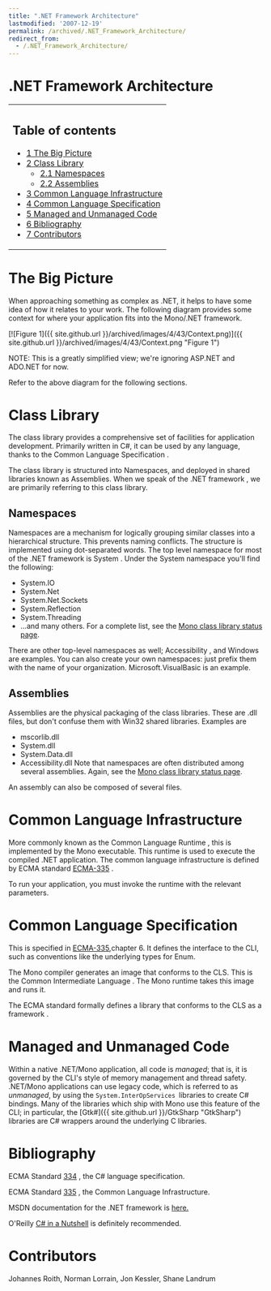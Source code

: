 ```yaml
---
title: ".NET Framework Architecture"
lastmodified: '2007-12-19'
permalink: /archived/.NET_Framework_Architecture/
redirect_from:
  - /.NET_Framework_Architecture/
---
```


.NET Framework Architecture
===========================

<table>
<col width="100%" />
<tbody>
<tr class="odd">
<td align="left"><h2>Table of contents</h2>
<ul>
<li><a href="#the-big-picture">1 The Big Picture</a></li>
<li><a href="#class-library">2 Class Library</a>
<ul>
<li><a href="#namespaces">2.1 Namespaces</a></li>
<li><a href="#assemblies">2.2 Assemblies</a></li>
</ul></li>
<li><a href="#common-language-infrastructure">3 Common Language Infrastructure</a></li>
<li><a href="#common-language-specification">4 Common Language Specification</a></li>
<li><a href="#managed-and-unmanaged-code">5 Managed and Unmanaged Code</a></li>
<li><a href="#bibliography">6 Bibliography</a></li>
<li><a href="#contributors">7 Contributors</a></li>
</ul></td>
</tr>
</tbody>
</table>

The Big Picture
===============

When approaching something as complex as .NET, it helps to have some idea of how it relates to your work. The following diagram provides some context for where your application fits into the Mono/.NET framework.

[![Figure 1]({{ site.github.url }}/archived/images/4/43/Context.png)]({{ site.github.url }}/archived/images/4/43/Context.png "Figure 1")

 NOTE: This is a greatly simplified view; we're ignoring ASP.NET and ADO.NET for now.

Refer to the above diagram for the following sections.

Class Library
=============

The class library provides a comprehensive set of facilities for application development. Primarily written in C\#, it can be used by any language, thanks to the Common Language Specification .

The class library is structured into Namespaces, and deployed in shared libraries known as Assemblies. When we speak of the .NET framework , we are primarily referring to this class library.

Namespaces
----------

Namespaces are a mechanism for logically grouping similar classes into a hierarchical structure. This prevents naming conflicts. The structure is implemented using dot-separated words. The top level namespace for most of the .NET framework is System . Under the System namespace you'll find the following:

-   System.IO
-   System.Net
-   System.Net.Sockets
-   System.Reflection
-   System.Threading
-   ...and many others. For a complete list, see the [Mono class library status page](http://mono.ximian.com/class-status/).

There are other top-level namespaces as well; Accessibility , and Windows are examples. You can also create your own namespaces: just prefix them with the name of your organization. Microsoft.VisualBasic is an example.

Assemblies
----------

Assemblies are the physical packaging of the class libraries. These are .dll files, but don't confuse them with Win32 shared libraries. Examples are

-   mscorlib.dll
-   System.dll
-   System.Data.dll
-   Accessibility.dll Note that namespaces are often distributed among several assemblies. Again, see the [Mono class library status page](http://mono.ximian.com/class-status/).

An assembly can also be composed of several files.

Common Language Infrastructure
==============================

More commonly known as the Common Language Runtime , this is implemented by the Mono executable. This runtime is used to execute the compiled .NET application. The common language infrastructure is defined by ECMA standard [ECMA-335](http://www.ecma-international.org/publications/standards/Ecma-335.htm) .

To run your application, you must invoke the runtime with the relevant parameters.

Common Language Specification
=============================

This is specified in [ECMA-335](http://www.ecma-international.org/publications/standards/Ecma-335.htm),chapter 6. It defines the interface to the CLI, such as conventions like the underlying types for Enum.

The Mono compiler generates an image that conforms to the CLS. This is the Common Intermediate Language . The Mono runtime takes this image and runs it.

The ECMA standard formally defines a library that conforms to the CLS as a framework .

Managed and Unmanaged Code
==========================

Within a native .NET/Mono application, all code is *managed*; that is, it is governed by the CLI's style of memory management and thread safety. .NET/Mono applications can use legacy code, which is referred to as *unmanaged*, by using the `System.InterOpServices `libraries to create C\# bindings. Many of the libraries which ship with Mono use this feature of the CLI; in particular, the [Gtk\#]({{ site.github.url }}/GtkSharp "GtkSharp") libraries are C\# wrappers around the underlying C libraries.

Bibliography
============

ECMA Standard [334](http://www.ecma-international.org/publications/standards/Ecma-334.htm) , the C\# language specification.

ECMA Standard [335](http://www.ecma-international.org/publications/standards/Ecma-335.htm) , the Common Language Infrastructure.

MSDN documentation for the .NET framework is [here.](http://msdn.microsoft.com/library/default.asp?url=/library/en-us/cpguide/html/cpconinsidenetframework.asp)

O'Reilly [C\# in a Nutshell](http://www.oreilly.com/catalog/csharpnut/chapter/ch01.html) is definitely recommended.

Contributors
============

Johannes Roith, Norman Lorrain, Jon Kessler, Shane Landrum


